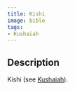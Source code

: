 ```yaml
---
title: Kishi
image: bible
tags:
- Kushaiah
---
```

## Description

Kishi (see [Kushaiah](/kushaiah)).